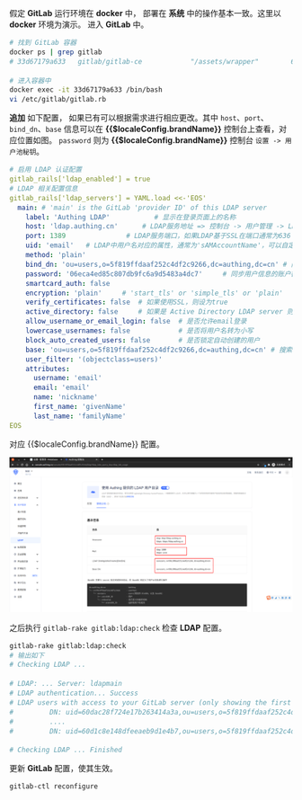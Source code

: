 <IntegrationDetailCard :title="`在 GitLab 中配置 LDAP`">

假定 **GitLab** 运行环境在 **docker** 中， 部署在 **系统** 中的操作基本一致。这里以 **docker** 环境为演示。
进入 **GitLab** 中。

```bash
# 找到 GitLab 容器
docker ps | grep gitlab
# 33d67179a633   gitlab/gitlab-ce            "/assets/wrapper"        6 weeks ago   Up 4 hours (healthy)    0.0.0.0:9922->22/tcp, :::9922->22/tcp, 0.0.0.0:9980->80/tcp, :::9980->80/tcp, 0.0.0.0:9443->443/tcp, :::9443->443/tcp   gl

# 进入容器中
docker exec -it 33d67179a633 /bin/bash
vi /etc/gitlab/gitlab.rb
```

**追加** 如下配置， 如果已有可以根据需求进行相应更改。其中 `host`、`port`、`bind_dn`、`base` 信息可以在 **{{$localeConfig.brandName}}** 控制台上查看，对应位置如图。 `password` 则为 **{{$localeConfig.brandName}}** 控制台 `设置 -> 用户池秘钥`。

```yaml
# 启用 LDAP 认证配置
gitlab_rails['ldap_enabled'] = true
# LDAP 相关配置信息
gitlab_rails['ldap_servers'] = YAML.load <<-'EOS'
  main: # 'main' is the GitLab 'provider ID' of this LDAP server
    label: 'Authing LDAP'           # 显示在登录页面上的名称
    host: 'ldap.authing.cn'      # LDAP服务地址 => 控制台 -> 用户管理 -> LDAP -> 使用文档 Hostname
    port: 1389               # LDAP服务端口，如果LDAP基于SSL在端口通常为636 => 控制台 -> 用户管理 -> LDAP -> 使用文档 Port
    uid: 'email'   # LDAP中用户名对应的属性，通常为'sAMAccountName'，可以自定义其他字段
    method: 'plain'
    bind_dn: 'ou=users,o=5f819ffdaaf252c4df2c9266,dc=authing,dc=cn' # 同步用户信息的账户格式为'domain\username' => 控制台 -> 用户管理 -> LDAP -> 使用文档 BindDN
    password: '06eca4ed85c807db9fc6a9d5483a4dc7'     # 同步用户信息的账户密码 => 控制台 -> 设置 -> 用户池秘钥
    smartcard_auth: false
    encryption: 'plain'     # 'start_tls' or 'simple_tls' or 'plain'
    verify_certificates: false  # 如果使用SSL，则设为true
    active_directory: false     # 如果是 Active Directory LDAP server 则设为true
    allow_username_or_email_login: false  # 是否允许email登录
    lowercase_usernames: false            # 是否将用户名转为小写
    block_auto_created_users: false       # 是否锁定自动创建的用户
    base: 'ou=users,o=5f819ffdaaf252c4df2c9266,dc=authing,dc=cn' # 搜索LDAP用户是的BaseDN => 控制台 -> 用户管理 -> LDAP -> 使用文档 BaseDN
    user_filter: '(objectclass=users)'
    attributes:
      username: 'email'
      email: 'email'
      name: 'nickname'
      first_name: 'givenName'
      last_name: 'familyName'
EOS
```

对应 {{$localeConfig.brandName}} 配置。

<img src="../../images/integration/ldap-metabase/1-5.png" class="md-img-padding" />

之后执行 `gitlab-rake gitlab:ldap:check` 检查 **LDAP** 配置。

```bash
gitlab-rake gitlab:ldap:check
# 输出如下
# Checking LDAP ...

# LDAP: ... Server: ldapmain
# LDAP authentication... Success
# LDAP users with access to your GitLab server (only showing the first 100 results)
#         DN: uid=60dac28f724e17b263414a3a,ou=users,o=5f819ffdaaf252c4df2c9266,dc=authing,dc=cn    email: test@test.com
#         ....
#         DN: uid=60d1c8e148dfeeaeb9d1e4b7,ou=users,o=5f819ffdaaf252c4df2c9266,dc=authing,dc=cn    email: b.simon@yelexinhotmail.onmicrosoft.com

# Checking LDAP ... Finished
```

更新 **GitLab** 配置，使其生效。

```bash
gitlab-ctl reconfigure
```

</IntegrationDetailCard>
